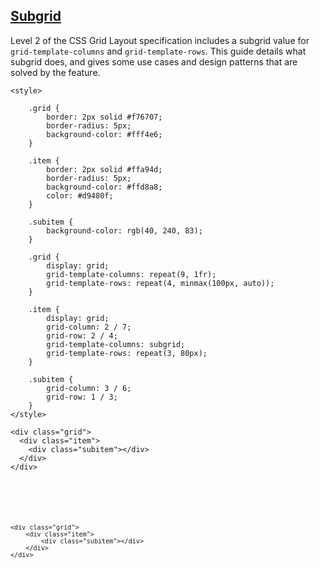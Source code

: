 ## [Subgrid](https://developer.mozilla.org/en-US/docs/Web/CSS/CSS_grid_layout/Subgrid)

Level 2 of the CSS Grid Layout specification includes a subgrid value for `grid-template-columns` and `grid-template-rows`. This guide details what subgrid does, and gives some use cases and design patterns that are solved by the feature.

```
<style>

    .grid {
        border: 2px solid #f76707;
        border-radius: 5px;
        background-color: #fff4e6;
    }

    .item {
        border: 2px solid #ffa94d;
        border-radius: 5px;
        background-color: #ffd8a8;
        color: #d9480f;
    }

    .subitem {
        background-color: rgb(40, 240, 83);
    }

    .grid {
        display: grid;
        grid-template-columns: repeat(9, 1fr);
        grid-template-rows: repeat(4, minmax(100px, auto));
    }

    .item {
        display: grid;
        grid-column: 2 / 7;
        grid-row: 2 / 4;
        grid-template-columns: subgrid;
        grid-template-rows: repeat(3, 80px);
    }

    .subitem {
        grid-column: 3 / 6;
        grid-row: 1 / 3;
    }
</style>

<div class="grid">
  <div class="item">
    <div class="subitem"></div>
  </div>
</div>
    
```


<pre>
  <code>
  <style>
    .grid {
        border: 2px solid #f76707;
        border-radius: 5px;
        background-color: #fff4e6;
    }

    .item {
        border: 2px solid #ffa94d;
        border-radius: 5px;
        background-color: #ffd8a8;
        color: #d9480f;
    }

    .subitem {
        background-color: rgb(40, 240, 83);
    }

    .grid {
        display: grid;
        grid-template-columns: repeat(9, 1fr);
        grid-template-rows: repeat(4, minmax(100px, auto));
    }

    .item {
        display: grid;
        grid-column: 2 / 7;
        grid-row: 2 / 4;
        grid-template-columns: subgrid;
        grid-template-rows: repeat(3, 80px);
    }

    .subitem {
        grid-column: 3 / 6;
        grid-row: 1 / 3;
    }
</style>
    <div class="grid">
        <div class="item">
            <div class="subitem"></div>
        </div>
    </div>
  </code>
</pre>
